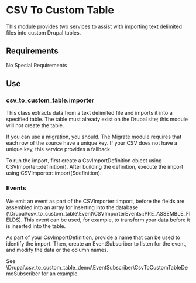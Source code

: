 # CSV To Custom Table

This module provides two services to assist with importing text delimited files into custom Drupal tables.

## Requirements
No Special Requirements

## Use

###   csv_to_custom_table.importer

This class extracts data from a text delimited file and imports it into a specified table. The table must already exist
on the Drupal site; this module will not create the table.

If you can use a migration, you should. The Migrate module requires that each row of the source have a unique key.
If your CSV does not have a unique key, this service provides a fallback.

To run the import, first create a CsvImportDefinition object using CSVImporter::definition(). After building the
definition, execute the import using CSVImporter::import($definition).

### Events
We emit an event as part of the CSVImporter::import, before the fields are assembled into an array for inserting into
the database (\Drupal\csv_to_custom_table\Event\CSVImporterEvents::PRE_ASSEMBLE_FIELDS). This event can be used, for
example, to transform your data before it is inserted into the table.

As part of your CsvImportDefinition, provide a name that can be used to identify the import. Then, create an
EventSubscriber to listen for the event, and modify the data or the column names.

See \Drupal\csv_to_custom_table_demo\EventSubscriber\CsvToCustomTableDemoSubscriber for an example.
